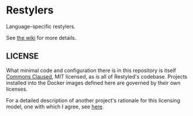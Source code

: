 # Restylers

Language-specific restylers.

See [the wiki](https://github.com/restyled-io/restyled.io/wiki) for more
details.

## LICENSE

What minimal code and configuration there is in this repository is itself
[Commons Claused][cc], MIT licensed, as is all of Restyled's codebase. Projects
installed into the Docker images defined here are governed by their own
licenses.

For a detailed description of another project's rationale for this licensing
model, one with which I agree, see [here][level].

[cc]: https://commonsclause.com/
[level]: https://leveljournal.com/source-available-licensing
